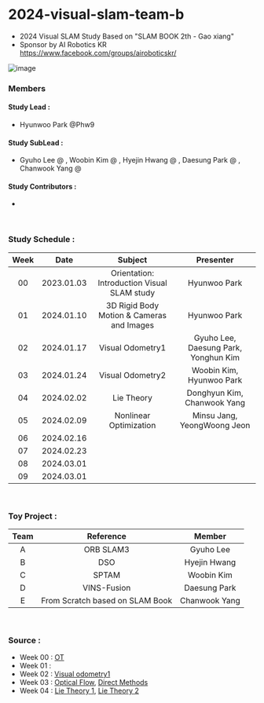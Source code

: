 # 2024-visual-slam-team-b
- 2024 Visual SLAM Study Based on "SLAM BOOK 2th - Gao xiang"
- Sponsor by AI Robotics KR https://www.facebook.com/groups/airoboticskr/

![image](https://user-images.githubusercontent.com/10994112/93724065-e31f1d00-fbde-11ea-8f08-ccb9d834cb42.png)

### Members
#### Study Lead : 
 - Hyunwoo Park @Phw9 
#### Study SubLead :
 - Gyuho Lee @ , Woobin Kim @ , Hyejin Hwang @ , Daesung Park @ , Chanwook Yang @

#### Study Contributors :
 - 

</br>

### Study Schedule :
|  Week   |    Date    |                    Subject                    |             Presenter             |
| :--: | :--------: | :-----------------------------------------------: | :----------------------------: |
| 00 | 2023.01.03 |     Orientation: Introduction Visual SLAM study     |         Hyunwoo Park           |
| 01 | 2024.01.10 |        3D Rigid Body Motion & Cameras and Images    |         Hyunwoo Park           |
| 02 | 2024.01.17 |       Visual Odometry1          |         Gyuho Lee, Daesung Park, Yonghun Kim         |
| 03 | 2024.01.24 |       Visual Odometry2          |       Woobin Kim, Hyunwoo Park      |
| 04 | 2024.02.02 |      Lie Theory                 |        Donghyun Kim, Chanwook Yang     |
| 05 | 2024.02.09 |      Nonlinear Optimization     |     Minsu Jang, YeongWoong Jeon       |
| 06 | 2024.02.16 |                                                   |                                |
| 07 | 2024.02.23 |                                                   |                                |
| 08 | 2024.03.01 |                                                   |                                |
| 09 | 2024.03.01 |                                                   |                                |

</br>

### Toy Project : 
|  Team   |                    Reference                    |             Member             |
| :--: |  :-----------------------------------------------: | :----------------------------: |
| A |      ORB SLAM3     |         Gyuho Lee           |
| B |      DSO      |         Hyejin Hwang           |
| C |      SPTAM     |         Woobin Kim           |
| D |      VINS-Fusion     |         Daesung Park           |
| E | From Scratch based on SLAM Book | Chanwook Yang |
</br>

### Source :
- Week 00 : [OT](https://drive.google.com/file/d/12GVonTtN2V3nwlWcwI9yH0BO5n3UcWTq/view?usp=sharing)
- Week 01 :
- Week 02 : [Visual odometry1](https://drive.google.com/file/d/1OxC031YWEPCOOt8kqoZ_XSmpvRusKEoF/view?usp=sharing)
- Week 03 : [Optical Flow](https://drive.google.com/file/d/1xBfjDCraVZuvGe7qCUy5yeXJd_vFFb2a/view?usp=sharing), [Direct Methods](https://drive.google.com/file/d/1VOey1Ba5x4SsYZb8GCrMVO-1E4Kll3GZ/view?usp=sharing)
- Week 04 : [Lie Theory 1](https://drive.google.com/file/d/17KFZJtb5ioAkDJAwXdjd4EY-ymSVjHEe/view?usp=sharing), [Lie Theory 2](https://drive.google.com/file/d/1tu4fTchRcGyADSZRurW3DhnR0als2_eP/view?usp=sharing)
